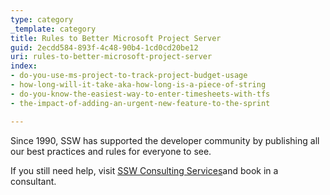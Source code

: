 ```yaml
---
type: category
_template: category
title: Rules to Better Microsoft Project Server
guid: 2ecdd584-893f-4c48-90b4-1cd0cd20be12
uri: rules-to-better-microsoft-project-server
index:
- do-you-use-ms-project-to-track-project-budget-usage
- how-long-will-it-take-aka-how-long-is-a-piece-of-string
- do-you-know-the-easiest-way-to-enter-timesheets-with-tfs
- the-impact-of-adding-an-urgent-new-feature-to-the-sprint

---
```

Since 1990, SSW has supported the developer community by publishing all our best practices and rules for everyone to see.

If you still need help, visit [SSW Consulting Services](http&#58;//www.ssw.com.au/ssw/Consulting/Default.aspx)and book in a consultant.
